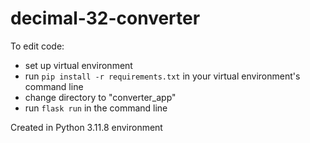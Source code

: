 # decimal-32-converter

To edit code: 
* set up virtual environment
* run `pip install -r requirements.txt` in your virtual environment's command line
* change directory to "converter_app"
* run `flask run` in the command line


Created in Python 3.11.8 environment